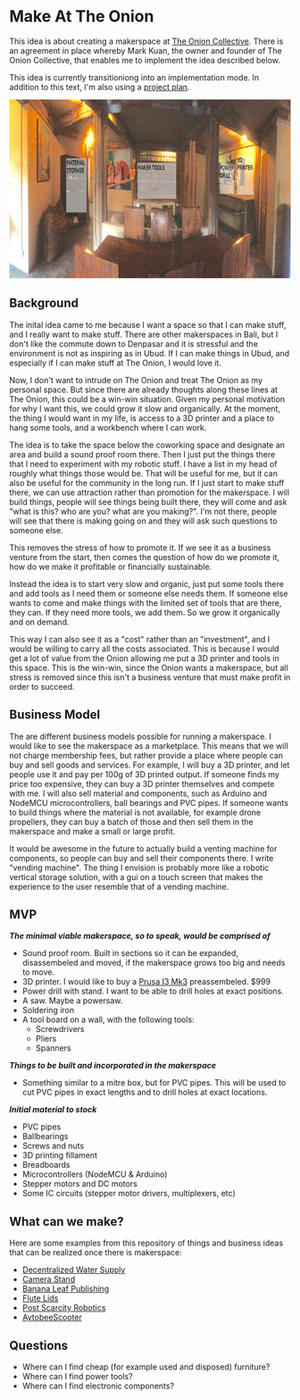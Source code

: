 # Make At The Onion

This idea is about creating a makerspace at [The Onion Collective](https://theonionco.com/). There is an agreement
in place whereby Mark Kuan, the owner and founder of The Onion Collective, that enables me to implement the idea described
below.

This idea is currently transitioniong into an implementation mode. In addition to this text, I'm also using a [project plan](https://docs.google.com/document/d/1gwpSsyP4MWUnOVRnjWSSNKr4r7HHFM6p5PNptvzvyXk/edit?usp=sharing).

<img height="320" src="https://raw.githubusercontent.com/limikael/ideas/master/data/Makerspace.jpg" />

## Background

The inital idea came to me because I want a space so that I can make stuff, and I really want to make stuff.
There are other makerspaces in Bali, but I don't like the commute down to Denpasar and it is stressful and the 
environment is not as inspiring as in Ubud.
If I can make things in Ubud, and especially if I can make stuff at The Onion, I would love it. 

Now, I don't want to intrude on The Onion and treat The Onion as my personal space. But since there are already thoughts
along these lines at The Onion, this could be a win-win situation. Given my personal motivation for why I want this,
we could grow it slow and organically. At the moment, the thing I would want in my life,
is access to a 3D printer and a place to hang some tools, and a workbench where I can work.

The idea is to take the space below the coworking space and designate an area and build a sound proof room there.
Then I just put the things there that I need to experiment with my robotic stuff. I have a list in my
head of roughly what things those would be. That will be useful for me, but it can also be
useful for the community in the long run. If I just start to make stuff there, we can use attraction rather than
promotion for the makerspace. I will build things, people will see things being built there, they will come and ask 
"what is this? who are you? what are you making?". I'm not there, people will see that there is making going 
on and they will ask such questions to someone else.

This removes the stress of how to promote it. If we see it as a business venture from the start, then comes the
question of how do we promote it, how do we make it profitable or financially sustainable. 

Instead the idea is to start very slow and organic, just put some tools there and add tools as I need them
or someone else needs them. If someone else wants to come and make things with the limited set of tools that are there, they
can. If they need more tools, we add them. So we grow it organically and on demand.

This way I can also see it as a "cost" rather than an "investment", and I would be willing to carry all the costs associated.
This is because I would get a lot of value from the Onion allowing me put a 3D printer and tools in this space.
This is the win-win, since the Onion wants a makerspace, but all stress is removed since this isn't a business 
venture that must make profit in order to succeed.

## Business Model

The are different business models possible for running a makerspace. I would like to see the makerspace as a marketplace.
This means that we will not charge membership fees, but rather provide a place where people can buy and sell goods and
services. For example, I will buy a 3D printer, and let people use it and pay per 100g of 3D printed output. If someone
finds my price too expensive, they can buy a 3D printer themselves and compete with me. I will also sell material and
components, such as Arduino and NodeMCU microcontrollers, ball bearings and PVC pipes. If someone wants to build things
where the material is not available, for example drone propellers, they can buy a batch of those and then sell them
in the makerspace and make a small or large profit.

It would be awesome in the future to actually build a venting machine for components, so people can buy and sell their
components there. I write "vending machine". The thing I envision is probably more like a robotic vertical storage solution,
with a gui on a touch screen that makes the experience to the user resemble that of a vending machine.

## MVP

___The minimal viable makerspace, so to speak, would be comprised of___

- Sound proof room. Built in sections so it can be expanded, disassembeled and moved, if the makerspace grows too big and needs to move. 
- 3D printer. I would like to buy a [Prusa I3 Mk3](https://www.prusa3d.com/original-prusa-i3-mk3/) preassembeled. $999
- Power drill with stand. I want to be able to drill holes at exact positions.
- A saw. Maybe a powersaw.
- Soldering iron
- A tool board on a wall, with the following tools:
  - Screwdrivers
  - Pliers
  - Spanners

___Things to be built and incorporated in the makerspace___

- Something similar to a mitre box, but for PVC pipes. This will be used to cut PVC pipes in exact lengths and to drill holes at exact locations.

___Initial material to stock___

- PVC pipes
- Ballbearings
- Screws and nuts
- 3D printing fillament
- Breadboards
- Microcontrollers (NodeMCU & Arduino)
- Stepper motors and DC motors
- Some IC circuits (stepper motor drivers, multiplexers, etc)

## What can we make?

Here are some examples from this repository of things and business ideas that can be realized once there is makerspace:

- [Decentralized Water Supply](https://github.com/limikael/ideas/blob/master/DecentralizedWater.md)
- [Camera Stand](https://github.com/limikael/ideas/blob/master/CameraStand.md)
- [Banana Leaf Publishing](https://github.com/limikael/ideas/blob/master/BananaLeafPublishing.md)
- [Flute Lids](https://github.com/limikael/ideas/blob/master/FluteLids.md)
- [Post Scarcity Robotics](https://github.com/limikael/ideas/blob/master/PostScarcityRobotics.md)
- [AytobeeScooter](https://github.com/limikael/ideas/blob/master/AytobeeScooter.md)

## Questions

- Where can I find cheap (for example used and disposed) furniture?
- Where can I find power tools?
- Where can I find electronic components?
